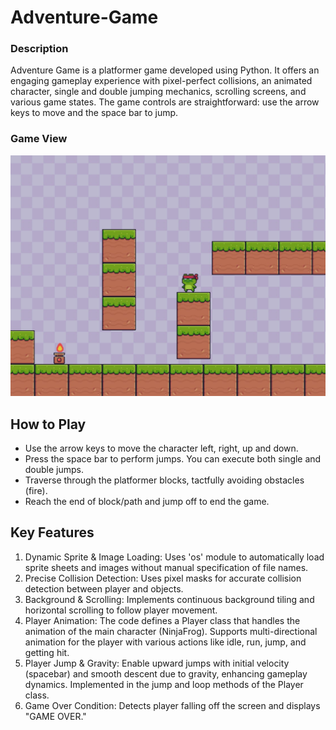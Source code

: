 # Adventure-Game

### Description
Adventure Game is a platformer game developed using Python. It offers an engaging gameplay experience with pixel-perfect collisions, an animated character, single and double jumping mechanics, scrolling screens, and various game states. The game controls are straightforward: use the arrow keys to move and the space bar to jump.

### Game View
![Game ](GameImage/adventure-game.jpg)

## How to Play
 - Use the arrow keys to move the character left, right, up and down.
 - Press the space bar to perform jumps. You can execute both single and double jumps.
 - Traverse through the platformer blocks, tactfully avoiding obstacles (fire).
 - Reach the end of block/path and jump off to end the game.

## Key Features
1. Dynamic Sprite & Image Loading: Uses 'os' module to automatically load sprite sheets and images without manual specification of file names.
2. Precise Collision Detection: Uses pixel masks for accurate collision detection between player and objects.
3. Background & Scrolling: Implements continuous background tiling and horizontal scrolling to follow player movement.
4. Player Animation: The code defines a Player class that handles the animation of the main character (NinjaFrog). Supports multi-directional animation for the player with various actions like idle, run, jump, and getting hit.
5. Player Jump & Gravity: Enable upward jumps with initial velocity (spacebar) and smooth descent due to gravity, enhancing gameplay dynamics. Implemented in the jump and loop methods of the Player class.
6. Game Over Condition: Detects player falling off the screen and displays "GAME OVER."





